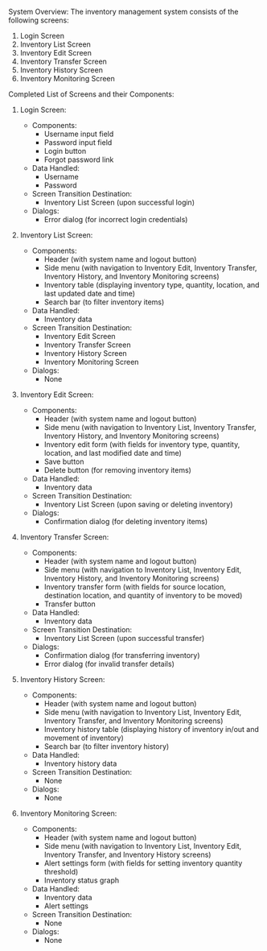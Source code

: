 System Overview:
The inventory management system consists of the following screens:
1. Login Screen
2. Inventory List Screen
3. Inventory Edit Screen
4. Inventory Transfer Screen
5. Inventory History Screen
6. Inventory Monitoring Screen

Completed List of Screens and their Components:

1. Login Screen:
   - Components: 
     - Username input field
     - Password input field
     - Login button
     - Forgot password link
   - Data Handled: 
     - Username
     - Password
   - Screen Transition Destination: 
     - Inventory List Screen (upon successful login)
   - Dialogs: 
     - Error dialog (for incorrect login credentials)

2. Inventory List Screen:
   - Components:
     - Header (with system name and logout button)
     - Side menu (with navigation to Inventory Edit, Inventory Transfer, Inventory History, and Inventory Monitoring screens)
     - Inventory table (displaying inventory type, quantity, location, and last updated date and time)
     - Search bar (to filter inventory items)
   - Data Handled:
     - Inventory data
   - Screen Transition Destination:
     - Inventory Edit Screen
     - Inventory Transfer Screen
     - Inventory History Screen
     - Inventory Monitoring Screen
   - Dialogs:
     - None

3. Inventory Edit Screen:
   - Components:
     - Header (with system name and logout button)
     - Side menu (with navigation to Inventory List, Inventory Transfer, Inventory History, and Inventory Monitoring screens)
     - Inventory edit form (with fields for inventory type, quantity, location, and last modified date and time)
     - Save button
     - Delete button (for removing inventory items)
   - Data Handled:
     - Inventory data
   - Screen Transition Destination:
     - Inventory List Screen (upon saving or deleting inventory)
   - Dialogs:
     - Confirmation dialog (for deleting inventory items)

4. Inventory Transfer Screen:
   - Components:
     - Header (with system name and logout button)
     - Side menu (with navigation to Inventory List, Inventory Edit, Inventory History, and Inventory Monitoring screens)
     - Inventory transfer form (with fields for source location, destination location, and quantity of inventory to be moved)
     - Transfer button
   - Data Handled:
     - Inventory data
   - Screen Transition Destination:
     - Inventory List Screen (upon successful transfer)
   - Dialogs:
     - Confirmation dialog (for transferring inventory)
     - Error dialog (for invalid transfer details)

5. Inventory History Screen:
   - Components:
     - Header (with system name and logout button)
     - Side menu (with navigation to Inventory List, Inventory Edit, Inventory Transfer, and Inventory Monitoring screens)
     - Inventory history table (displaying history of inventory in/out and movement of inventory)
     - Search bar (to filter inventory history)
   - Data Handled:
     - Inventory history data
   - Screen Transition Destination:
     - None
   - Dialogs:
     - None

6. Inventory Monitoring Screen:
   - Components:
     - Header (with system name and logout button)
     - Side menu (with navigation to Inventory List, Inventory Edit, Inventory Transfer, and Inventory History screens)
     - Alert settings form (with fields for setting inventory quantity threshold)
     - Inventory status graph
   - Data Handled:
     - Inventory data
     - Alert settings
   - Screen Transition Destination:
     - None
   - Dialogs:
     - None